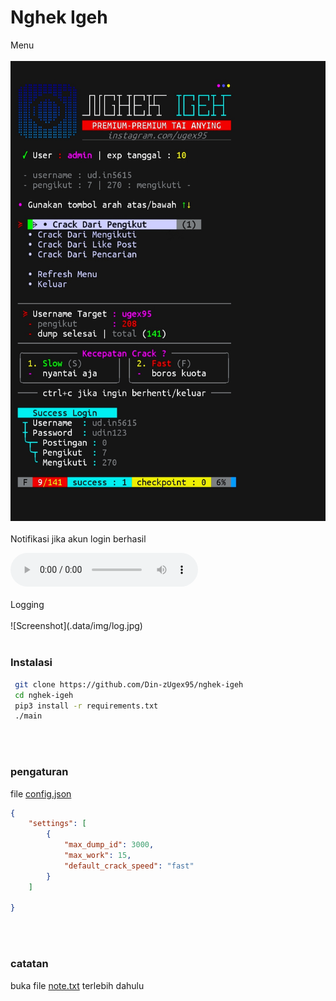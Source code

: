 # Nghek Igeh
Menu
<br><br>![Screenshot](.data/img/menu.jpg)<br><br>
Notifikasi jika akun login berhasil<br>
<body>
<audio controls>
<source src=“.data/notify/success.mp3” type=“audio/mpeg”>
</audio>
</body>
<br><br>Logging
<br><br>![Screenshot](.data/img/log.jpg)<br><br>

### Instalasi
```bash
 git clone https://github.com/Din-zUgex95/nghek-igeh
 cd nghek-igeh
 pip3 install -r requirements.txt
 ./main
```
<br><br>
### pengaturan
file [config.json](.data/config.json)
```json
{
    "settings": [
        {
            "max_dump_id": 3000,
            "max_work": 15,
            "default_crack_speed": "fast"
        }
    ]

}
```
<br><br>
### catatan
buka file [note.txt](note.txt) terlebih dahulu
<br><br><br><br>
